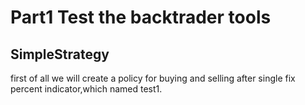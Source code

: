 
# Part1 Test the backtrader tools
## SimpleStrategy
first of all
we will create a policy for buying and selling after single fix percent indicator,which named test1.
